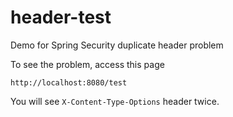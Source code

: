 # header-test

Demo for Spring Security duplicate header problem

To see the problem, access this page

    http://localhost:8080/test
    
You will see `X-Content-Type-Options` header twice.

